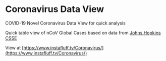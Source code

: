 # Coronavirus Data View
COVID-19 Novel Coronavirus Data View for quick analysis

Quick table view of nCoV Global Cases based on data from [Johns Hopkins CSSE](https://systems.jhu.edu/research/public-health/ncov/)

View at [https://www.instafluff.tv/Coronavirus/](https://www.instafluff.tv/Coronavirus/)
